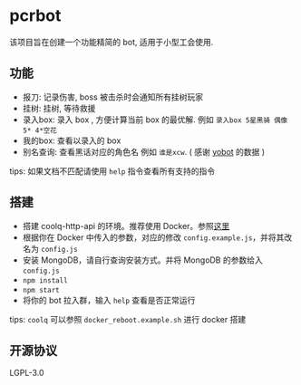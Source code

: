 # pcrbot
该项目旨在创建一个功能精简的 bot, 适用于小型工会使用.

## 功能
- 报刀: 记录伤害, boss 被击杀时会通知所有挂树玩家
- 挂树: 挂树, 等待救援
- 录入box: 录入 box , 方便计算当前 box 的最优解. 例如 `录入box 5星黑骑 偶像5* 4*空花`
- 我的box: 查看以录入的 box 
- 别名查询: 查看黑话对应的角色名 例如 `谁是xcw`. ( 感谢 [yobot](https://github.com/yuudi/yobot) 的数据 )

tips: 如果文档不匹配请使用 `help` 指令查看所有支持的指令

## 搭建
- 搭建 coolq-http-api 的环境。推荐使用 Docker。参照[这里](https://cqhttp.cc/docs/4.10/#/Docker)
- 根据你在 Docker 中传入的参数，对应的修改 `config.example.js`，并将其改名为 `config.js`
- 安装 MongoDB，请自行查询安装方式。并将 MongoDB 的参数给入 `config.js`
- `npm install`
- `npm start`
- 将你的 bot 拉入群，输入 `help` 查看是否正常运行

tips: `coolq` 可以参照 `docker_reboot.example.sh` 进行 docker 搭建

## 开源协议
LGPL-3.0
